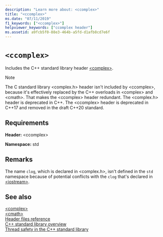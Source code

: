 ```yaml
---
description: "Learn more about: <ccomplex>"
title: "<ccomplex>"
ms.date: "07/11/2019"
f1_keywords: ["<ccomplex>"]
helpviewer_keywords: ["ccomplex header"]
ms.assetid: a9fcb5f0-88e3-464b-a5fd-d1afb8cd7e6f
---
```

# `<ccomplex>`

Includes the C++ standard library header [\<complex>](complex.md).

> [!NOTE]
> The C standard library \<complex.h> header isn't included by \<ccomplex>, because it's effectively replaced by the C++ overloads in \<complex> and \<cmath>. That makes the \<ccomplex> header redundant. The \<complex.h> header is deprecated in C++. The \<ccomplex> header is deprecated in C++17 and removed in the draft C++20 standard.

## Requirements

**Header:** \<ccomplex>

**Namespace:** std

## Remarks

The name `clog`, which is declared in \<complex.h>, isn't defined in the `std` namespace because of potential conflicts with the `clog` that's declared in [\<iostream>](iostream.md).

## See also

[\<complex>](complex.md)\
[\<cmath>](cmath.md)\
[Header files reference](cpp-standard-library-header-files.md)\
[C++ standard library overview](cpp-standard-library-overview.md)\
[Thread safety in the C++ standard library](thread-safety-in-the-cpp-standard-library.md)

